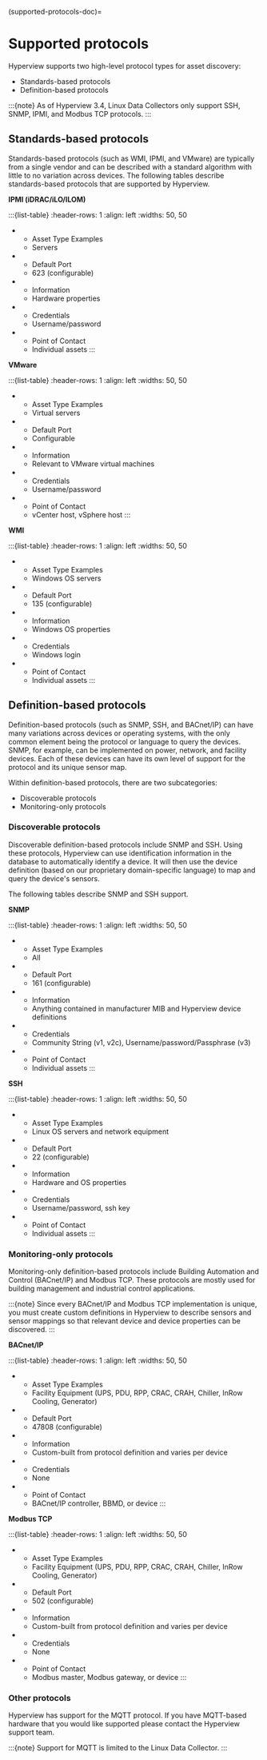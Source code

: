 (supported-protocols-doc)=

# Supported protocols

Hyperview supports two high-level protocol types for asset discovery:

- Standards-based protocols
- Definition-based protocols

:::{note}
As of Hyperview 3.4, Linux Data Collectors only support SSH, SNMP, IPMI, and Modbus TCP protocols.
:::

## Standards-based protocols

Standards-based protocols (such as WMI, IPMI, and VMware) are typically from a single vendor and can be described with a standard algorithm with little to no variation across devices. The following tables describe standards-based protocols that are supported by Hyperview.

**IPMI (iDRAC/iLO/ILOM)**

:::{list-table}
:header-rows: 1
:align: left
:widths: 50, 50
* - Asset Type Examples
  - Servers
* - Default Port
  - 623 (configurable)
* - Information
  - Hardware properties
* - Credentials
  - Username/password
* - Point of Contact
  - Individual assets
:::

**VMware**

:::{list-table}
:header-rows: 1
:align: left
:widths: 50, 50
* - Asset Type Examples
  - Virtual servers
* - Default Port
  - Configurable
* - Information
  - Relevant to VMware virtual machines
* - Credentials
  - Username/password
* - Point of Contact
  - vCenter host, vSphere host
:::

**WMI**

:::{list-table}
:header-rows: 1
:align: left
:widths: 50, 50
* - Asset Type Examples
  - Windows OS servers
* - Default Port
  - 135 (configurable)
* - Information
  - Windows OS properties
* - Credentials
  - Windows login
* - Point of Contact
  - Individual assets
:::

## Definition-based protocols

Definition-based protocols (such as SNMP, SSH, and BACnet/IP) can have many variations across devices or operating systems, with the only common element being the protocol or language to query the devices. SNMP, for example, can be implemented on power, network, and facility devices. Each of these devices can have its own level of support for the protocol and its unique sensor map.

Within definition-based protocols, there are two subcategories:

- Discoverable protocols
- Monitoring-only protocols

### Discoverable protocols

Discoverable definition-based protocols include SNMP and SSH. Using these protocols, Hyperview can use identification information in the database to automatically identify a device. It will then use the device definition (based on our proprietary domain-specific language) to map and query the device's sensors.

The following tables describe SNMP and SSH support.

**SNMP**

:::{list-table}
:header-rows: 1
:align: left
:widths: 50, 50
* - Asset Type Examples
  - All
* - Default Port
  - 161 (configurable)
* - Information
  - Anything contained in manufacturer MIB and Hyperview device definitions
* - Credentials
  - Community String (v1, v2c), Username/password/Passphrase (v3)
* - Point of Contact
  - Individual assets
:::

**SSH**

:::{list-table}
:header-rows: 1
:align: left
:widths: 50, 50
* - Asset Type Examples
  - Linux OS servers and network equipment
* - Default Port
  - 22 (configurable)
* - Information
  - Hardware and OS properties
* - Credentials
  - Username/password, ssh key
* - Point of Contact
  - Individual assets
:::

### Monitoring-only protocols

Monitoring-only definition-based protocols include Building Automation and Control (BACnet/IP) and Modbus TCP. These protocols are mostly used for building management and industrial control applications.

:::{note}
Since every BACnet/IP and Modbus TCP implementation is unique, you must create custom definitions in Hyperview to describe sensors and sensor mappings so that relevant device and device properties can be discovered.
:::

**BACnet/IP**

:::{list-table}
:header-rows: 1
:align: left
:widths: 50, 50
* - Asset Type Examples
  - Facility Equipment (UPS, PDU, RPP, CRAC, CRAH, Chiller, InRow Cooling, Generator)
* - Default Port
  - 47808 (configurable)
* - Information
  - Custom-built from protocol definition and varies per device
* - Credentials
  - None
* - Point of Contact
  - BACnet/IP controller, BBMD, or device
:::

**Modbus TCP**

:::{list-table}
:header-rows: 1
:align: left
:widths: 50, 50
* - Asset Type Examples
  - Facility Equipment (UPS, PDU, RPP, CRAC, CRAH, Chiller, InRow Cooling, Generator)
* - Default Port
  - 502 (configurable)
* - Information
  - Custom-built from protocol definition and varies per device
* - Credentials
  - None
* - Point of Contact
  - Modbus master, Modbus gateway, or device
:::

### Other protocols

Hyperview has support for the MQTT protocol. If you have MQTT-based hardware that you would like supported please contact the Hyperview support team.

:::{note}
Support for MQTT is limited to the Linux Data Collector.
:::
